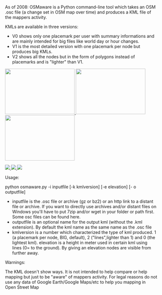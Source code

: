 As of 2008: OSMaware is a Python command-line tool  which takes an OSM .osc file (a change set in OSM map over time) and produces a KML file of the mappers activity.

KMLs are available in three versions: 
* V0 shows only one placemark per user with summary informations and are mainly intended for big files like world day or hour changes.
* V1 is the most detailed version with one placemark per node but produces big KMLs.
* V2 shows all the nodes but in the form of polygons instead of placemarks and is "lighter" than V1.

<a href="http://farm3.static.flickr.com/2291/2486256508_c2ca194763_m.jpg"><img  src="http://farm3.static.flickr.com/2291/2486256508_c2ca194763_m.jpg" width="230" height="150">  </a>
<a href="http://farm3.static.flickr.com/2253/2460169592_b9532d4cc8_m.jpg"><img src="http://farm3.static.flickr.com/2253/2460169592_b9532d4cc8_m.jpg" width="230" height="150">  </a>
<a href="http://farm4.static.flickr.com/3288/2493493984_77cd3ba75b_m.jpg"><img src="http://farm4.static.flickr.com/3288/2493493984_77cd3ba75b_m.jpg" width="230" height="150">  </a>

<a href="http://farm4.static.flickr.com/3082/2475990682_6f3398ff9e_m.jpg" width="210" ><img src="http://farm4.static.flickr.com/3082/2475990682_6f3398ff9e_m.jpg">  </a> <a href="http://farm3.static.flickr.com/2162/2475990354_73d978eeb9_m.jpg" width="210"><img src="http://farm3.static.flickr.com/2162/2475990354_73d978eeb9_m.jpg">  </a><a href="http://farm4.static.flickr.com/3074/2509007109_de174267ca_m.jpg" width="210"><img src="http://farm4.static.flickr.com/3074/2509007109_de174267ca_m.jpg">  </a>

Usage:

python osmaware.py -i inputfile [-k kmlversion] [-e elevation] [- o outputfile]

* inputfile is the .osc file or archive (gz or bz2) or an http link to a distant file or archive. If you want to directly use archives and/or distant files on Windows you'll have to put 7zip and/or wget in your folder or path first. Some osc files can be found here.
* outputfile is an optional name for the output kml (without the .kml extension). By default the kml name as the same name as the .osc file
* kmlversion is a number which characterized the type of kml produced. 1 (a placemark per node, BIG, default), 2 ("lines",lighter than 1) and 0 (the lightest kml).
elevation is a height in meter used in certain kml using lines (0= to the ground). By giving an elevation nodes are visible from further away.

Warnings:

The KML doesn't show ways. It is not intended to help compare or help mapping but just to be "aware" of mappers activity. For legal reasons do not use any data of Google Earth/Google Maps/etc to help you mapping in Open Street Map








